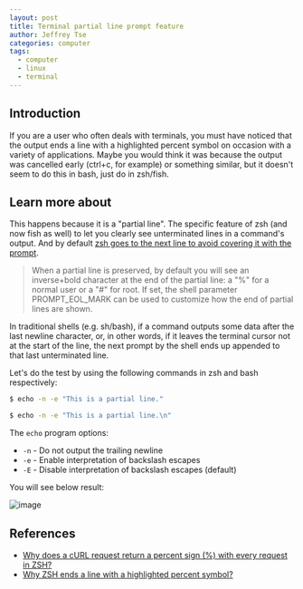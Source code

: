 ```yaml
---
layout: post
title: Terminal partial line prompt feature
author: Jeffrey Tse
categories: computer
tags:
  - computer
  - linux
  - terminal
---
```


## Introduction

If you are a user who often deals with terminals, you must have noticed
that the output ends a line with a highlighted percent symbol on occasion
with a variety of applications. Maybe you would think it was because the
output was cancelled early (ctrl+c, for example) or something similar,
but it doesn't seem to do this in bash, just do in zsh/fish.

## Learn more about

This happens because it is a "partial line". The specific feature of zsh
(and now fish as well) to let you clearly see unterminated lines in a
command's output. And by default [zsh goes to the next line to avoid
covering it with the prompt](http://zsh.sourceforge.net/Doc/Release/Options.html#Prompting).

> When a partial line is preserved, by default you will see an
> inverse+bold character at the end of the partial line: a "%" for
> a normal user or a "#" for root. If set, the shell parameter
> PROMPT_EOL_MARK can be used to customize how the end of partial
> lines are shown.

In traditional shells (e.g. sh/bash), if a command outputs some data
after the last newline character, or, in other words, if it leaves the
terminal cursor not at the start of the line, the next prompt by the
shell ends up appended to that last unterminated line.

Let's do the test by using the following commands in zsh and bash
respectively:

```zsh
$ echo -n -e "This is a partial line."
```

```zsh
$ echo -n -e "This is a partial line.\n"
```

The `echo` program options:

- `-n` - Do not output the trailing newline
- `-e` - Enable interpretation of backslash escapes
- `-E` - Disable interpretation of backslash escapes (default)

You will see below result:

![image](https://user-images.githubusercontent.com/9413601/96744023-2d223b00-13f7-11eb-9ba1-31985f3648b5.png)

## References

- [Why does a cURL request return a percent sign (%) with every request in ZSH?](https://stackoverflow.com/questions/29497038/why-does-a-curl-request-return-a-percent-sign-with-every-request-in-zsh)
- [Why ZSH ends a line with a highlighted percent symbol?](https://unix.stackexchange.com/questions/167582/why-zsh-ends-a-line-with-a-highlighted-percent-symbol)
